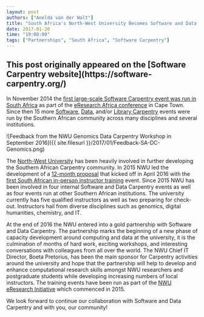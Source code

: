 ```yaml
---
layout: post
authors: ["Anelda van der Walt"]
title: "South Africa's North-West University Becomes Software and Data Carpentry’s first African Partner"
date: 2017-01-20
time: "19:00:00"
tags: ["Partnerships", "South Africa", "Software Carpentry"]
---
```


<h2>This post originally appeared on the [Software Carpentry website](https://software-carpentry.org/)</h2>

In November 2014 the [first large-scale Software Carpentry event was run in South Africa](https://software-carpentry.org/blog/2014/12/cape-town-swc.html) as part of the [eResearch Africa conference](http://eresearch.ac.za/) in Cape Town.  Since then 15 more [Software]( https://software-carpentry.org/blog/2016/01/a-year-of-swc-in-south-africa.html), [Data](http://www.datacarpentry.org/blog/genomics-nwu/), and/or [Library Carpentry](https://cmacdonell.github.io/2016-08-25-CSIR/) events were run by the Southern African community across many disciplines and several institutions.

![Feedback from the NWU Genomics Data Carpentry Workshop in September 2016]({{ site.filesurl }}/2017/01/Feedback-SA-DC-Genomics.png)

The [North-West University](http://www.nwu.ac.za) has been heavily involved in further developing the Southern African Carpentry community. In 2015 NWU led the development of a [12-month proposal](https://figshare.com/articles/A_Programme_for_the_Development_of_Computational_and_Digital_Research_Capacity_in_South_Africa_and_Africa_-_phase_1/3382168) that kicked off in April 2016 with the [first South African in-person instructor training](https://software-carpentry.org/blog/2016/04/south-africa-instructor-training.html) event. Since 2015 NWU has been involved in four internal Software and Data Carpentry events as well as four events run at other Southern African institutions. The university currently has five qualified instructors as well as two preparing for check-out. Instructors hail from diverse disciplines such as genomics, digital humanities, chemistry, and IT.

At the end of 2016 the NWU entered into a gold partnership with Software and Data Carpentry.  The partnership marks the beginning of a new phase of capacity development around computing and data at the university, it is the culmination of months of hard work, exciting workshops, and interesting conversations with colleagues from all over the world.  The NWU Chief IT Director, Boeta Pretorius, has been the main sponsor for Carpentry activities around the university and hope that the partnership will help to develop and enhance computational research skills amongst NWU researchers and postgraduate students while developing increasing numbers of local instructors. The training events have been run as part of the [NWU eResearch Initiative](http://www.nwu.ac.za/eresearch) which commenced in 2015.

We look forward to continue our collaboration with Software and Data Carpentry and with you, our community!
